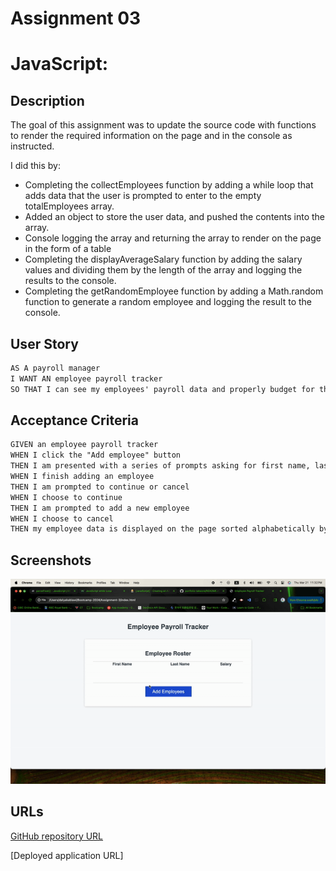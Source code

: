 # Assignment 03

# JavaScript: 

## Description

The goal of this assignment was to update the source code with functions to render the required information on the page and in the console as instructed.

I did this by:

- Completing the collectEmployees function by adding a while loop that adds data that the user is prompted to enter to the empty totalEmployees array.
- Added an object to store the user data, and pushed the contents into the array.
- Console logging the array and returning the array to render on the page in the form of a table 
- Completing the displayAverageSalary function by adding the salary values and dividing them by the length of the array and logging the results to the console.
- Completing the getRandomEmployee function by adding a Math.random function to generate a random employee and logging the result to the console. 

## User Story

```md
AS A payroll manager
I WANT AN employee payroll tracker
SO THAT I can see my employees' payroll data and properly budget for the company
```

## Acceptance Criteria

```md
GIVEN an employee payroll tracker
WHEN I click the "Add employee" button
THEN I am presented with a series of prompts asking for first name, last name, and salary
WHEN I finish adding an employee
THEN I am prompted to continue or cancel
WHEN I choose to continue
THEN I am prompted to add a new employee
WHEN I choose to cancel
THEN my employee data is displayed on the page sorted alphabetically by last name, and the console shows computed and aggregated data
```

## Screenshots

![Assignment 3 GIF](./JavaScriptAssignment-ezgif.com-video-to-gif-converter.gif)

## URLs

[GitHub repository URL](https://github.com/DalyaKablawi/update-payroll-data)

[Deployed application URL]